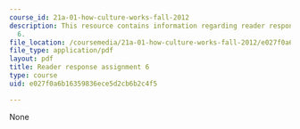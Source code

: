 ```yaml
---
course_id: 21a-01-how-culture-works-fall-2012
description: This resource contains information regarding reader response assignment
  6.
file_location: /coursemedia/21a-01-how-culture-works-fall-2012/e027f0a6b16359836ece5d2cb6b2c4f5_MIT21A_01F12_assignment_6.pdf
file_type: application/pdf
layout: pdf
title: Reader response assignment 6
type: course
uid: e027f0a6b16359836ece5d2cb6b2c4f5

---
```

None